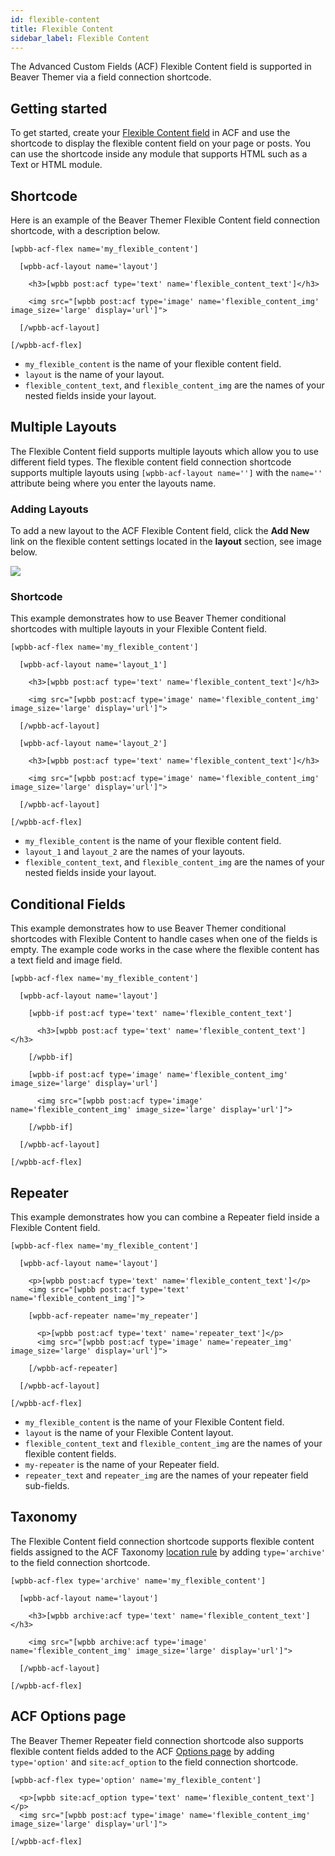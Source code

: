 ```yaml
---
id: flexible-content
title: Flexible Content
sidebar_label: Flexible Content
---
```


The Advanced Custom Fields (ACF) Flexible Content field is supported in Beaver Themer via a field connection shortcode.

## Getting started

To get started, create your [Flexible Content field](https://www.advancedcustomfields.com/resources/flexible-content/) in ACF and use the shortcode to display the flexible content field on your page or posts. You can use the shortcode inside any module that supports HTML such as a Text or HTML module.

## Shortcode

Here is an example of the Beaver Themer Flexible Content field connection shortcode, with a description below.

```markup
[wpbb-acf-flex name='my_flexible_content']

  [wpbb-acf-layout name='layout']

    <h3>[wpbb post:acf type='text' name='flexible_content_text']</h3>
  
    <img src="[wpbb post:acf type='image' name='flexible_content_img' image_size='large' display='url']">

  [/wpbb-acf-layout]

[/wpbb-acf-flex]
```

* `my_flexible_content` is the name of your flexible content field.
* `layout` is the name of your layout.
* `flexible_content_text`, and `flexible_content_img` are the names of your nested fields inside your layout.

## Multiple Layouts

The Flexible Content field supports multiple layouts which allow you to use different field types. The flexible content field connection shortcode supports multiple layouts using `[wpbb-acf-layout name='']` with the `name=''` attribute being where you enter the layouts name.

### Adding Layouts

To add a new layout to the ACF Flexible Content field, click the **Add New** link on the flexible content settings located in the **layout** section, see image below.

![](/img/beaver-themer/integrations--acf--flex-content-1.jpg)

### Shortcode

This example demonstrates how to use Beaver Themer conditional shortcodes with multiple layouts in your Flexible Content field.

```markup
[wpbb-acf-flex name='my_flexible_content']

  [wpbb-acf-layout name='layout_1']

    <h3>[wpbb post:acf type='text' name='flexible_content_text']</h3>
  
    <img src="[wpbb post:acf type='image' name='flexible_content_img' image_size='large' display='url']">

  [/wpbb-acf-layout]
  
  [wpbb-acf-layout name='layout_2']

    <h3>[wpbb post:acf type='text' name='flexible_content_text']</h3>
  
    <img src="[wpbb post:acf type='image' name='flexible_content_img' image_size='large' display='url']">
  
  [/wpbb-acf-layout]

[/wpbb-acf-flex]
```

* `my_flexible_content` is the name of your flexible content field.
* `layout_1` and `layout_2` are the names of your layouts.
* `flexible_content_text`, and `flexible_content_img` are the names of your nested fields inside your layout.

## Conditional Fields

This example demonstrates how to use Beaver Themer conditional shortcodes with Flexible Content to handle cases when one of the fields is empty. The example code works in the case where the flexible content has a text field and image field.

```markup
[wpbb-acf-flex name='my_flexible_content']

  [wpbb-acf-layout name='layout']
  
    [wpbb-if post:acf type='text' name='flexible_content_text']
  
      <h3>[wpbb post:acf type='text' name='flexible_content_text']</h3>
      
    [/wpbb-if]
      
    [wpbb-if post:acf type='image' name='flexible_content_img' image_size='large' display='url']
  
      <img src="[wpbb post:acf type='image' name='flexible_content_img' image_size='large' display='url']">
      
    [/wpbb-if]
  
  [/wpbb-acf-layout]

[/wpbb-acf-flex]
```

## Repeater

This example demonstrates how you can combine a Repeater field inside a Flexible Content field.

```markup
[wpbb-acf-flex name='my_flexible_content']

  [wpbb-acf-layout name='layout']

    <p>[wpbb post:acf type='text' name='flexible_content_text']</p>
    <img src="[wpbb post:acf type='text' name='flexible_content_img']">

    [wpbb-acf-repeater name='my_repeater']

      <p>[wpbb post:acf type='text' name='repeater_text']</p>
      <img src="[wpbb post:acf type='image' name='repeater_img' image_size='large' display='url']">

    [/wpbb-acf-repeater]

  [/wpbb-acf-layout]

[/wpbb-acf-flex]
```

* `my_flexible_content` is the name of your Flexible Content field.
* `layout` is the name of your Flexible Content layout.
* `flexible_content_text` and `flexible_content_img` are the names of your flexible content fields.
* `my-repeater` is the name of your Repeater field.
* `repeater_text` and `repeater_img` are the names of your repeater field sub-fields.

## Taxonomy

The Flexible Content field connection shortcode supports flexible content fields assigned to the ACF Taxonomy [location rule](https://www.advancedcustomfields.com/resources/custom-location-rules/) by adding `type='archive'` to the field connection shortcode.

```markup
[wpbb-acf-flex type='archive' name='my_flexible_content']

  [wpbb-acf-layout name='layout']
  
    <h3>[wpbb archive:acf type='text' name='flexible_content_text']</h3>
  
    <img src="[wpbb archive:acf type='image' name='flexible_content_img' image_size='large' display='url']">
  
  [/wpbb-acf-layout]

[/wpbb-acf-flex]
```

## ACF Options page

The Beaver Themer Repeater field connection shortcode also supports flexible content fields added to the ACF [Options page](../options-page.md) by adding `type='option'` and `site:acf_option` to the field connection shortcode.

```markup
[wpbb-acf-flex type='option' name='my_flexible_content']

  <p>[wpbb site:acf_option type='text' name='flexible_content_text']</p>
  <img src="[wpbb post:acf type='image' name='flexible_content_img' image_size='large' display='url']">

[/wpbb-acf-flex]
```
